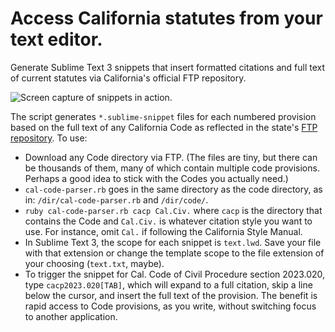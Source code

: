 # Access California statutes from your text editor.
Generate Sublime Text 3 snippets that insert formatted citations and full text of current statutes via California's official FTP repository.

![Screen capture of snippets in action.](http://www.gregkochansky.com/images/screen.gif "Screen capture of snippets in action.")

The script generates `*.sublime-snippet` files for each numbered provision based on the full text of any California Code as reflected in the state's [FTP repository](ftp://www.leginfo.ca.gov/pub/code/).
To use:
- Download any Code directory via FTP. (The files are tiny, but there can be thousands of them, many of which contain multiple code provisions. Perhaps a good idea to stick with the Codes you actually need.)
- `cal-code-parser.rb` goes in the same directory as the code directory, as in: `/dir/cal-code-parser.rb` and `/dir/code/`.
- `ruby cal-code-parser.rb cacp Cal.Civ.` where `cacp` is the directory that contains the Code and `Cal.Civ.` is whatever citation style you want to use. For instance, omit `Cal.` if following the California Style Manual. 
- In Sublime Text 3, the scope for each snippet is `text.lwd`. Save your file with that extension or change the template scope to the file extension of your choosing (`text.txt`, maybe).
- To trigger the snippet for Cal. Code of Civil Procedure section 2023.020, type `cacp2023.020[TAB]`, which will expand to a full citation, skip a line below the cursor, and insert the full text of the provision.
The benefit is rapid access to Code provisions, as you write, without switching focus to another application.
